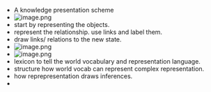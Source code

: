 - A knowledge presentation scheme
- ![image.png](../assets/image_1715932526208_0.png)
- start by representing the objects.
- represent the relationship. use links and label them.
- draw links/ relations to the new state.
- ![image.png](../assets/image_1715967982333_0.png)
- ![image.png](../assets/image_1715968485637_0.png)
- lexicon to tell the world vocabulary and representation language.
- structure how world vocab can represent complex representation.
- how reprepresentation draws inferences.
-
